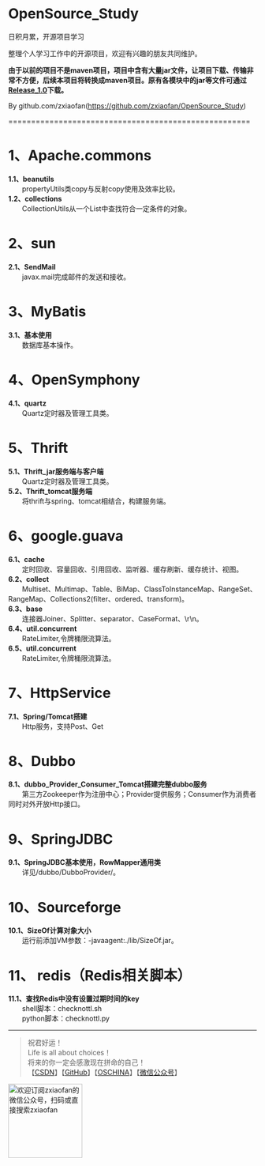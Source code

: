 # OpenSource_Study
日积月累，开源项目学习  

整理个人学习工作中的开源项目，欢迎有兴趣的朋友共同维护。  

**由于以前的项目不是maven项目，项目中含有大量jar文件，让项目下载、传输非常不方便，后续本项目将转换成maven项目。原有各模块中的jar等文件可通过[Release_1.0](https://github.com/zxiaofan/OpenSource_Study/releases)下载。**

By github.com/zxiaofan(https://github.com/zxiaofan/OpenSource_Study)

=====================================================

# 1、Apache.commons  
**1.1、beanutils**  
　　propertyUtils类copy与反射copy使用及效率比较。  
**1.2、collections**  
　　CollectionUtils从一个List中查找符合一定条件的对象。  
  
# 2、sun  
**2.1、SendMail**  
　　javax.mail完成邮件的发送和接收。  
  
# 3、MyBatis  
**3.1、基本使用**  
　　数据库基本操作。  
  
# 4、OpenSymphony  
**4.1、quartz**  
　　Quartz定时器及管理工具类。  
    
# 5、Thrift  
**5.1、Thrift_jar服务端与客户端**  
　　Quartz定时器及管理工具类。  
**5.2、Thrift_tomcat服务端**  
　　将thrift与spring、tomcat相结合，构建服务端。    
  
# 6、google.guava  
**6.1、cache**  
　　定时回收、容量回收、引用回收、监听器、缓存刷新、缓存统计、视图。  
**6.2、collect**  
　　Multiset、Multimap、Table、BiMap、ClassToInstanceMap、RangeSet、RangeMap、Collections2(filter、ordered、transform)。  
**6.3、base**  
　　连接器Joiner、Splitter、separator、CaseFormat、\r\n。  
**6.4、util.concurrent**  
　　RateLimiter,令牌桶限流算法。  
**6.5、util.concurrent**  
　　RateLimiter,令牌桶限流算法。  
  
# 7、HttpService  
**7.1、Spring/Tomcat搭建**  
　　Http服务，支持Post、Get  
  
# 8、Dubbo  
**8.1、dubbo_Provider_Consumer_Tomcat搭建完整dubbo服务**  
　　第三方Zookeeper作为注册中心；Provider提供服务；Consumer作为消费者同时对外开放Http接口。  
   
# 9、SpringJDBC  
**9.1、SpringJDBC基本使用，RowMapper<T>通用类**  
　　详见/dubbo/DubboProvider/。  
 
    
# 10、Sourceforge  
**10.1、SizeOf计算对象大小**  
　　运行前添加VM参数：-javaagent:./lib/SizeOf.jar。  
 
# 11、 redis（Redis相关脚本）  
**11.1、查找Redis中没有设置过期时间的key**   
&emsp;&emsp;shell脚本：checknottl.sh    
&emsp;&emsp;python脚本：checknottl.py    

 
---
>祝君好运！<br>
Life is all about choices！<br>
将来的你一定会感激现在拼命的自己！<br>
【[CSDN](https://blog.csdn.net/u010887744)】【[GitHub](https://github.com/zxiaofan)】【[OSCHINA](https://my.oschina.net/zxiaofan)】【[微信公众号](http://tc.zxiaofan.com/tc/zxiaofan_dyh.jpg)】    
<img src="http://tc.zxiaofan.com/tc/zxiaofan_dyh.jpg"  height="150" width="150" alt="欢迎订阅zxiaofan的微信公众号，扫码或直接搜索zxiaofan">

